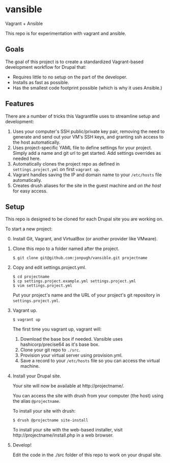vansible
========

Vagrant + Ansible

This repo is for experimentation with vagrant and ansible.


Goals
-----

The goal of this project is to create a standardized Vagrant-based development workflow for Drupal that:

- Requires little to no setup on the part of the developer.
- Installs as fast as possible.
- Has the smallest code footprint possible (which is why it uses Ansible.)

Features
--------

There are a number of tricks this Vagrantfile uses to streamline setup and development:

1. Uses your computer's SSH public/private key pair, removing the need to generate and send out your VM's SSH keys, and granting ssh access to the host automatically.
2. Uses project-specific YAML file to define settings for your project.  Simply add a name and git url to get started. Add settings overrides as needed here.
3. Automatically clones the project repo as defined in `settings.project.yml` on first `vagrant up`.
4. Vagrant handles saving the IP and domain name to your `/etc/hosts` file automatically.
5. Creates drush aliases for the site in the guest machine and *on the host* for easy access.


Setup
-----
This repo is designed to be cloned for each Drupal site you are working on.

To start a new project:

0. Install Git, Vagrant, and VirtualBox (or another provider like VMware).
1. Clone this repo to a folder named after the project.

    ```
    $ git clone git@github.com:jonpugh/vansible.git projectname
    ```
2. Copy and edit settings.project.yml.

    ```
    $ cd projectname
    $ cp settings.project.example.yml settings.project.yml
    $ vim settings.project.yml
    ```

    Put your project's name and the URL of your project's git repository in
    `settings.project.yml`.

3. Vagrant up.

    ```
    $ vagrant up
    ```

    The first time you vagrant up, vagrant will:

    1. Download the base box if needed.
      Vansible uses hashicorp/precise64 as it's base box.
    2. Clone your git repo to `./src`.
    3. Provision your virtual server using provision.yml.
    4. Save a record to your `/etc/hosts` file so you can access the virtual machine.

4. Install your Drupal site.

    Your site will now be available at http://projectname/.

    You can access the site with drush from your computer (the host) using the alias `@projectname`.

    To install your site with drush:

    ```
    $ drush @projectname site-install
    ```

    To install your site with the web-based installer, visit http://projectname/install.php in a web browser.

5. Develop!

    Edit the code in the ./src folder of this repo to work on your drupal site.
